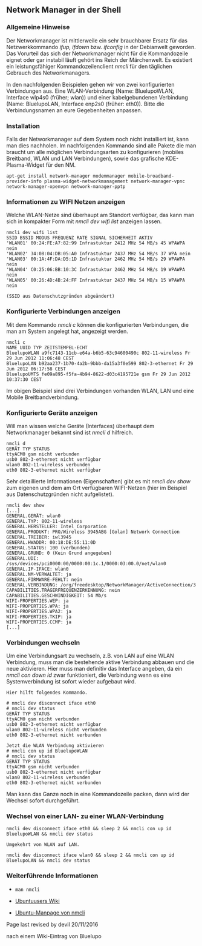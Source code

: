 <div class="divider" id="nm on cli"></div>

## Network Manager in der Shell

### Allgemeine Hinweise

Der Networkmanager ist mittlerweile ein sehr brauchbarer Ersatz für das Netzwerkkommando  *ifup, ifdown*  bzw.  *ifconfig*  in der Debianwelt geworden. Das Vorurteil das sich der Networkmanager nicht für die Kommandozeile eignet oder gar instabil läuft gehört ins Reich der Märchenwelt. Es existiert ein leistungsfähiger Kommandozeilenclient  *nmcli*  für den täglichen Gebrauch des Networkmanagers.

In den nachfolgenden Beispielen gehen wir von zwei konfigurierten Verbindungen aus. Eine WLAN-Verbindung (Name: BluelupoWLAN, Interface wlp4s0 (früher; wlan)) und einer kabelgebundenen Verbindung (Name: BluelupoLAN, Interface enp2s0 (früher: eth0)). Bitte die Verbindungsnamen an eure Gegebenheiten anpassen.

### Installation

Falls der Networkmanager auf dem System noch nicht installiert ist, kann man dies nachholen.   Im nachfolgenden Kommando sind alle Pakete die man braucht um alle möglichen Verbindungsarten zu konfigurieren (mobiles Breitband, WLAN und LAN Verbindungen), sowie das grafische KDE-Plasma-Widget für den NM.

~~~
apt-get install network-manager modemmanager mobile-broadband-provider-info plasma-widget-networkmanagement network-manager-vpnc network-manager-openvpn network-manager-pptp
~~~

### Informationen zu WIFI Netzen anzeigen

Welche WLAN-Netze sind überhaupt am Standort verfügbar, das kann man sich in kompakter Form mit  *nmcli dev wifi list*  anzeigen lassen.

~~~
nmcli dev wifi list
SSID BSSID MODUS FREQUENZ RATE SIGNAL SICHERHEIT AKTIV 
'WLAN01' 00:24:FE:A7:82:99 Infrastuktur 2412 MHz 54 MB/s 45 WPAWPA nein 
'WLAN02' 34:08:04:DB:05:A0 Infrastuktur 2437 MHz 54 MB/s 37 WPA nein 
'WLAN03' 00:1A:4F:DA:D5:1D Infrastuktur 2462 MHz 54 MB/s 29 WPAWPA nein 
'WLAN04' C0:25:06:BB:10:3C Infrastuktur 2462 MHz 54 MB/s 19 WPAWPA nein 
'WLAN05' 00:26:4D:4B:24:FF Infrastuktur 2437 MHz 54 MB/s 15 WPAWPA nein 

(SSID aus Datenschutzgründen abgeändert)
~~~

### Konfigurierte Verbindungen anzeigen

Mit dem Kommando  *nmcli c*  können die konfigurierten Verbindungen, die man am System angelegt hat, angezeigt werden.

~~~
nmcli c
NAME UUID TYP ZEITSTEMPEL-ECHT 
BluelupoWLAN a9fc7143-11cb-e64a-b6b5-63c94600490c 802-11-wireless Fr 29 Jun 2012 11:06:48 CEST 
BluelupoLAN b92aa237-1b70-4a2b-9bbb-da15a3f0e599 802-3-ethernet Fr 29 Jun 2012 06:17:58 CEST 
BluelupoUMTS fe09a895-f5fa-4b94-8622-d03c4195721e gsm Fr 29 Jun 2012 10:37:30 CEST 
~~~

Im obigen Beispiel sind drei Verbindungen vorhanden WLAN, LAN und eine Mobile Breitbandverbindung.

### Konfigurierte Geräte anzeigen

Will man wissen welche Geräte (Interfaces) überhaupt dem Networkmanager bekannt sind ist  *nmcli d*  hilfreich.

~~~
nmcli d
GERÄT TYP STATUS 
ttyACM0 gsm nicht verbunden
usb0 802-3-ethernet nicht verfügbar
wlan0 802-11-wireless verbunden 
eth0 802-3-ethernet nicht verfügbar
~~~

Sehr detaillierte Informationen (Eigenschaften) gibt es mit  *nmcli dev show*  zum eigenen und dem am Ort verfügbaren WIFI-Netzen (hier im Beispiel aus Datenschutzgründen nicht aufgelistet).

~~~
nmcli dev show
[...]
GENERAL.GERÄT: wlan0
GENERAL.TYP: 802-11-wireless
GENERAL.HERSTELLER: Intel Corporation
GENERAL.PRODUKT: PRO/Wireless 3945ABG [Golan] Network Connection
GENERAL.TREIBER: iwl3945
GENERAL.HWADDR: 00:18:DE:55:11:0D
GENERAL.STATUS: 100 (verbunden)
GENERAL.GRUND: 0 (Kein Grund angegeben)
GENERAL.UDI: /sys/devices/pci0000:00/0000:00:1c.1/0000:03:00.0/net/wlan0
GENERAL.IP-IFACE: wlan0
GENERAL.NM-VERWALTET: ja
GENERAL.FIRMWARE-FEHLT: nein
GENERAL.VERBINDUNG: /org/freedesktop/NetworkManager/ActiveConnection/3
CAPABILITIES.TRÄGERFREQUENZERKENNUNG: nein
CAPABILITIES.GESCHWINDIGKEIT: 54 Mb/s
WIFI-PROPERTIES.WEP: ja
WIFI-PROPERTIES.WPA: ja
WIFI-PROPERTIES.WPA2: ja
WIFI-PROPERTIES.TKIP: ja
WIFI-PROPERTIES.CCMP: ja
[...]
~~~

### Verbindungen wechseln

Um eine Verbindungsart zu wechseln, z.B. von LAN auf eine WLAN Verbindung, muss man die bestehende aktive Verbindung abbauen und die neue aktivieren. Hier muss man definitiv das Interface angeben, da ein  *nmcli con down id <Name>*  zwar funktioniert, die Verbindung wenn es eine Systemverbindung ist sofort wieder aufgebaut wird.

~~~
Hier hilft folgendes Kommando.

# nmcli dev disconnect iface eth0
# nmcli dev status
GERÄT TYP STATUS 
ttyACM0 gsm nicht verbunden
usb0 802-3-ethernet nicht verfügbar
wlan0 802-11-wireless nicht verbunden
eth0 802-3-ethernet nicht verbunden 
~~~

~~~
Jetzt die WLAN Verbindung aktivieren
# nmcli con up id BluelupoWLAN
# nmcli dev status
GERÄT TYP STATUS 
ttyACM0 gsm nicht verbunden
usb0 802-3-ethernet nicht verfügbar
wlan0 802-11-wireless verbunden
eth0 802-3-ethernet nicht verbunden 
~~~

Man kann das Ganze noch in eine Kommandozeile packen, dann wird der Wechsel sofort durchgeführt.

### Wechsel von einer LAN- zu einer WLAN-Verbindung

~~~
nmcli dev disconnect iface eth0 && sleep 2 && nmcli con up id BluelupoWLAN && nmcli dev status

Umgekehrt von WLAN auf LAN.

nmcli dev disconnect iface wlan0 && sleep 2 && nmcli con up id BluelupoLAN && nmcli dev status
~~~

### Weiterführende Informationen

+       
    ~~~
    man nmcli
    ~~~

+ [Ubuntuusers Wiki](http://wiki.ubuntuusers.de/NetworkManager?redirect=no) 
+ [Ubuntu-Manpage von nmcli](http://manpages.ubuntu.com/manpages/maverick/man1/nmcli.1.html) 

<div id="rev">Page last revised by devil 20/11/2016</div>

nach einem Wiki-Eintrag von Bluelupo
